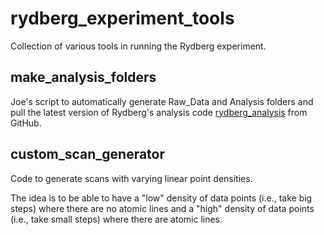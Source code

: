 rydberg_experiment_tools
======

Collection of various tools in running the Rydberg experiment.


make_analysis_folders
------
Joe's script to automatically generate Raw_Data and Analysis folders and pull the latest version of Rydberg's analysis code [rydberg_analysis](https://github.com/KillianRice/rydberg_analysis) from GitHub. 


custom_scan_generator
------
Code to generate scans with varying linear point densities.

The idea is to be able to have a "low" density of data points (i.e., take big steps) where there are no atomic lines and a "high" density of data points (i.e., take small steps) where there are atomic lines.